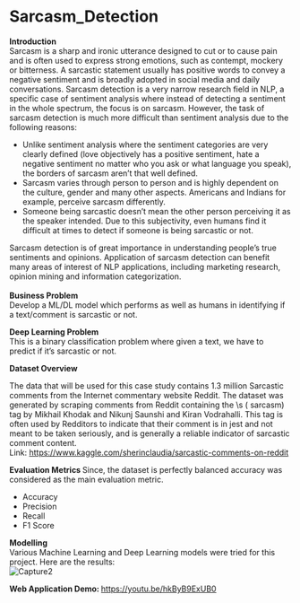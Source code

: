 # Sarcasm_Detection

<b>Introduction </b> <br>
Sarcasm is a sharp and ironic utterance designed to cut or to cause pain and  is often used to express strong emotions, such as contempt, mockery or bitterness. A sarcastic statement usually has positive words to convey a negative sentiment and is broadly adopted in social media and daily conversations.
Sarcasm detection is a very narrow research field in NLP, a specific case of sentiment analysis where instead of detecting a sentiment in the whole spectrum, the focus is on sarcasm. However, the task of sarcasm detection is much more difficult than sentiment analysis due to the following reasons:
<ul>
<li>Unlike sentiment analysis where the sentiment categories are very clearly defined (love objectively has a positive sentiment, hate a negative sentiment no matter who you ask or what language you speak), the borders of sarcasm aren’t that well defined. </li>
<li> Sarcasm varies through person to person and is highly dependent on the culture, gender and many other aspects. Americans and Indians for example, perceive sarcasm differently. </li>
<li> Someone being sarcastic doesn’t mean the other person perceiving it as the speaker intended. Due to this subjectivity, even humans find it difficult at times to detect if someone is being sarcastic or not. </li>
</ul>
Sarcasm detection is of great importance in understanding people’s true sentiments and opinions. Application of sarcasm detection can benefit many areas of interest of NLP applications, including marketing research, opinion mining and information categorization.
<br>
<br>
<b> Business Problem </b> <br>
Develop a ML/DL model which performs as well as humans in identifying if a text/comment is sarcastic or not. <br>

<b> Deep Learning Problem </b> <br>
This is a binary classification problem where given a text, we have to predict if it’s sarcastic or not. <br>

<b> Dataset Overview </b> <br>

The data that will be used for this case study contains 1.3 million Sarcastic comments from the Internet commentary website Reddit. The dataset was generated by scraping comments from Reddit containing the \s ( sarcasm) tag by Mikhail Khodak and Nikunj Saunshi and Kiran Vodrahalli. This tag is often used by Redditors to indicate that their comment is in jest and not meant to be taken seriously, and is generally a reliable indicator of sarcastic comment content. <br>
Link: https://www.kaggle.com/sherinclaudia/sarcastic-comments-on-reddit <br>

<b> Evaluation Metrics </b>
Since, the dataset is perfectly balanced accuracy was considered as the main evaluation metric.
<ul>
  <li> Accuracy </li>
  <li> Precision </li>
  <li> Recall </li>
  <li> F1 Score </li>
</ul>

<b> Modelling </b> <br>
Various Machine Learning and Deep Learning models were tried for this project. Here are the results: <br>
![Capture2](https://user-images.githubusercontent.com/32812509/147382767-8a82dd05-d10e-451d-b023-210352c97cc3.PNG)

<b> Web Application Demo: </b> https://youtu.be/hkByB9ExUB0







